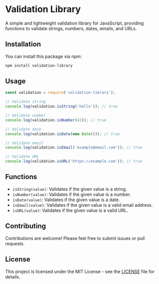 # Validation Library

A simple and lightweight validation library for JavaScript, providing functions to validate strings, numbers, dates, emails, and URLs.

## Installation

You can install this package via npm:

```bash
npm install validation-library
```

## Usage

```javascript
const validation = require('validation-library');

// Validate string
console.log(validation.isString('hello')); // true

// Validate number
console.log(validation.isNumber(42)); // true

// Validate date
console.log(validation.isDate(new Date())); // true

// Validate email
console.log(validation.isEmail('example@email.com')); // true

// Validate URL
console.log(validation.isURL('https://example.com')); // true
```

## Functions

- `isString(value)`: Validates if the given value is a string.
- `isNumber(value)`: Validates if the given value is a number.
- `isDate(value)`: Validates if the given value is a date.
- `isEmail(value)`: Validates if the given value is a valid email address.
- `isURL(value)`: Validates if the given value is a valid URL.

## Contributing

Contributions are welcome! Please feel free to submit issues or pull requests.

## License

This project is licensed under the MIT License - see the [LICENSE](LICENSE) file for details.
